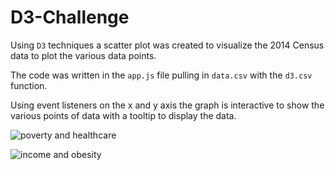 # D3-Challenge

Using `D3` techniques a scatter plot was created to visualize the 2014 Census data to plot the various data points. 

The code was written in the `app.js` file pulling in `data.csv` with the `d3.csv` function. 

Using event listeners on the x and y axis the graph is interactive to show the various points of data with a tooltip to display the data.

![poverty and healthcare](assets/images/poverty_healthcare.png)

![income and obesity](assets/images/income_obesity.png)
